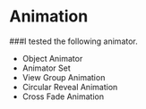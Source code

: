 # Animation
###I tested the following animator.
<ul>
  <li>Object Animator</li>
  <li>Animator Set</li>
  <li>View Group Animation</li>
  <li>Circular Reveal Animation</li>
  <li>Cross Fade Animation</li>
</ul>
